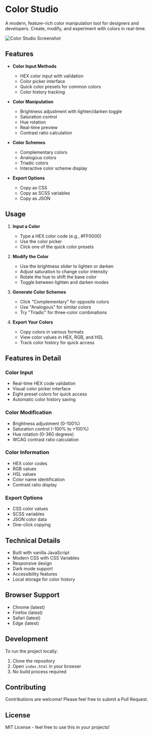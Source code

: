 # Color Studio

A modern, feature-rich color manipulation tool for designers and developers. Create, modify, and experiment with colors in real-time.

![Color Studio Screenshot](screenshot.png)

## Features

- **Color Input Methods**
  - HEX color input with validation
  - Color picker interface
  - Quick color presets for common colors
  - Color history tracking

- **Color Manipulation**
  - Brightness adjustment with lighten/darken toggle
  - Saturation control
  - Hue rotation
  - Real-time preview
  - Contrast ratio calculation

- **Color Schemes**
  - Complementary colors
  - Analogous colors
  - Triadic colors
  - Interactive color scheme display

- **Export Options**
  - Copy as CSS
  - Copy as SCSS variables
  - Copy as JSON

## Usage

1. **Input a Color**
   - Type a HEX color code (e.g., #FF0000)
   - Use the color picker
   - Click one of the quick color presets

2. **Modify the Color**
   - Use the brightness slider to lighten or darken
   - Adjust saturation to change color intensity
   - Rotate the hue to shift the base color
   - Toggle between lighten and darken modes

3. **Generate Color Schemes**
   - Click "Complementary" for opposite colors
   - Use "Analogous" for similar colors
   - Try "Triadic" for three-color combinations

4. **Export Your Colors**
   - Copy colors in various formats
   - View color values in HEX, RGB, and HSL
   - Track color history for quick access

## Features in Detail

### Color Input
- Real-time HEX code validation
- Visual color picker interface
- Eight preset colors for quick access
- Automatic color history saving

### Color Modification
- Brightness adjustment (0-100%)
- Saturation control (-100% to +100%)
- Hue rotation (0-360 degrees)
- WCAG contrast ratio calculation

### Color Information
- HEX color codes
- RGB values
- HSL values
- Color name identification
- Contrast ratio display

### Export Options
- CSS color values
- SCSS variables
- JSON color data
- One-click copying

## Technical Details

- Built with vanilla JavaScript
- Modern CSS with CSS Variables
- Responsive design
- Dark mode support
- Accessibility features
- Local storage for color history

## Browser Support

- Chrome (latest)
- Firefox (latest)
- Safari (latest)
- Edge (latest)

## Development

To run the project locally:

1. Clone the repository
2. Open `index.html` in your browser
3. No build process required

## Contributing

Contributions are welcome! Please feel free to submit a Pull Request.

## License

MIT License - feel free to use this in your projects!